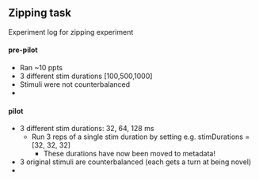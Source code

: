 ## Zipping task

Experiment log for zipping experiment


#### pre-pilot
- Ran ~10 ppts
- 3 different stim durations [100,500,1000]
- Stimuli were not counterbalanced
- 


#### pilot
- 3 different stim durations: 32, 64, 128 ms
  - Run 3 reps of a single stim duration by setting e.g. stimDurations = [32, 32, 32]
    - These durations have now been moved to metadata!
- 3 original stimuli are counterbalanced (each gets a turn at being novel)
- 